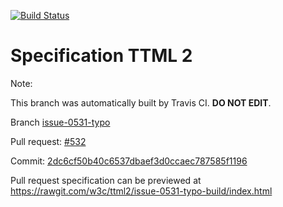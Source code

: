 [![Build Status](https://travis-ci.org/w3c/ttml2.svg?branch=issue-0531-typo)](https://travis-ci.org/w3c/ttml2)


# Specification TTML 2


Note:


This branch was automatically built by Travis CI. <b>DO NOT EDIT</b>.


 Branch [issue-0531-typo](https://github.com/w3c/ttml2/tree/issue-0531-typo)


 Pull request: [#532](https://github.com/w3c/ttml2/pull/532)


 Commit: [2dc6cf50b40c6537dbaef3d0ccaec787585f1196](https://github.com/w3c/ttml2/commit/2dc6cf50b40c6537dbaef3d0ccaec787585f1196)

Pull request specification can be previewed at https://rawgit.com/w3c/ttml2/issue-0531-typo-build/index.html



